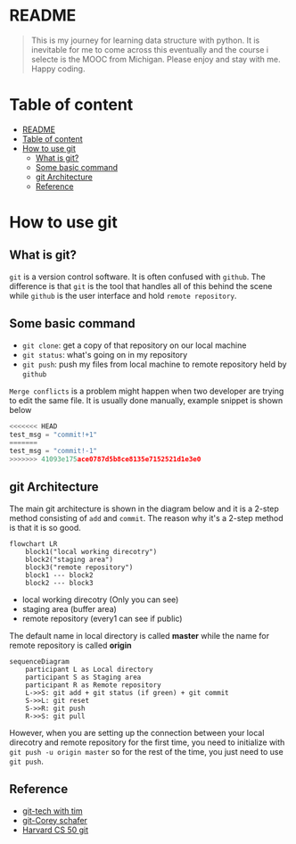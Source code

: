 # README
>This is my journey for learning data structure with python. It is inevitable for me to come across this eventually and the course i selecte is the MOOC from Michigan. Please enjoy and stay with me. Happy coding.

# Table of content

- [README](#readme)
- [Table of content](#table-of-content)
- [How to use git](#how-to-use-git)
  - [What is git?](#what-is-git)
  - [Some basic command](#some-basic-command)
  - [git Architecture](#git-architecture)
  - [Reference](#reference)

# How to use git

## What is git?
`git` is a version control software. It is often confused with `github`. The difference is that `git` is the tool that handles all of this behind the scene while `github` is the user interface and hold `remote repository`.

## Some basic command
- `git clone`: get a copy of that repository on our local machine
- `git status`: what's going on in my repository
- `git push`: push my files from local machine to remote repository held by `github`


`Merge conflicts` is a problem might happen when two developer are trying to edit the same file. It is usually done manually, example snippet is shown below

```python
<<<<<<< HEAD
test_msg = "commit!+1"
=======
test_msg = "commit!-1"
>>>>>>> 41093e175ace0787d5b8ce8135e7152521d1e3e0
```


## git Architecture

The main git architecture is shown in the diagram below and it is a 2-step method consisting of `add` and `commit`. The reason why it's a 2-step method is that it is so good.

```mermaid
flowchart LR
    block1("local working direcotry")
    block2("staging area")
    block3("remote repository")
    block1 --- block2
    block2 --- block3
```

- local working direcotry (Only you can see)
- staging area (buffer area)
- remote repository (every1 can see if public)

The default name in local directory is called **master** while the name for remote repository is called **origin**

```mermaid
sequenceDiagram
    participant L as Local directory
    participant S as Staging area
    participant R as Remote repository
    L->>S: git add + git status (if green) + git commit
    S->>L: git reset
    S->>R: git push
    R->>S: git pull
```

However, when you are setting up the connection between your local direcotry and remote repository for the first time, you need to initialize with `git push -u origin master` so for the rest of the time, you just need to use `git push`.







## Reference

- [git-tech with tim](https://www.youtube.com/watch?v=DVRQoVRzMIY)
- [git-Corey schafer](https://www.youtube.com/watch?v=HVsySz-h9r4)
- [Harvard CS 50 git](https://www.youtube.com/watch?v=eulnSXkhE7I&t=53s)